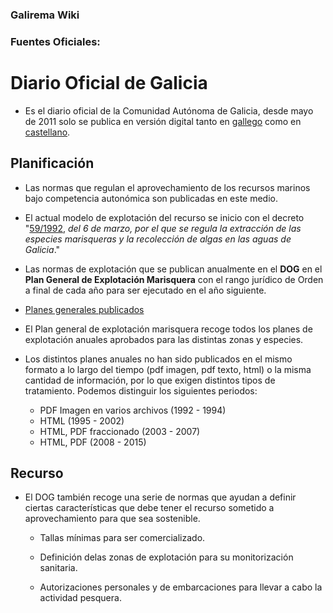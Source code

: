 ### Galirema Wiki

### Fuentes Oficiales:

# Diario Oficial de Galicia

* Es el diario oficial de la Comunidad Autónoma de Galicia, desde mayo de 2011 solo se publica en versión digital tanto en [gallego](http://www.xunta.es/diario-oficial-galicia/Welcome.do?lang=gl) como en [castellano](http://www.xunta.es/diario-oficial-galicia/Welcome.do?lang=es).

## Planificación

* Las normas que regulan el aprovechamiento de los recursos marinos bajo competencia autonómica son publicadas en este medio.

* El actual modelo de explotación del recurso se inicio con el decreto "[59/1992,](http://www.xunta.es/dog/Publicados/1992/19920316/Anuncio627E_es.pdf) _del 6 de marzo, por el que se regula la extracción de las especies marisqueras y la recolección de algas en las aguas de Galicia_." 

* Las normas de explotación que se publican anualmente en el __DOG__  en el __Plan General de Explotación Marisquera__ con el rango jurídico de Orden a final de cada año para ser ejecutado en el año siguiente.

* [Planes generales publicados](https://github.com/galirema/galirema/blob/master/indicePlanesPublicados-ES.md)

* El Plan general de explotación marisquera recoge todos los planes de explotación anuales aprobados para las distintas zonas y especies. 

* Los distintos planes anuales no han sido publicados en el mismo formato a lo largo del tiempo (pdf imagen, pdf texto, html) o la misma cantidad de información, por lo que exigen distintos tipos de tratamiento. Podemos distinguir los siguientes periodos:
    * PDF Imagen en varios archivos (1992 - 1994)
    * HTML (1995 - 2002)
    * HTML, PDF fraccionado (2003 - 2007)
    * HTML, PDF (2008 - 2015)


## Recurso

* El DOG también recoge una serie de normas que ayudan a definir ciertas características que debe tener el recurso sometido a aprovechamiento para que sea sostenible.

    * Tallas mínimas para ser comercializado.

    * Definición delas zonas de explotación para su monitorización sanitaria.

    + Autorizaciones personales y de embarcaciones para llevar a cabo la actividad pesquera.

